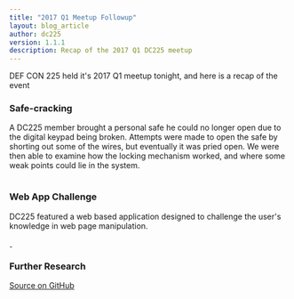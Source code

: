 ```yaml
---
title: "2017 Q1 Meetup Followup"
layout: blog_article
author: dc225
version: 1.1.1
description: Recap of the 2017 Q1 DC225 meetup
---
```


DEF CON 225 held it's 2017 Q1 meetup tonight, and here is a recap of the event

### Safe-cracking

A DC225 member brought a personal safe he could no longer open due to the digital keypad being broken. Attempts were made to open the safe by shorting out some of the wires, but eventually it was pried open. We were then able to examine how the locking mechanism worked, and where some weak points could lie in the system.

<a href="/assets/photos/2017Q1-1.jpg">
<img src="data:image/gif;base64,R0lGODlhAQABAIAAAAAAAP///yH5BAEAAAAALAAAAAABAAEAAAIBRAA7" data-original="/assets/photos/2017Q1-1.jpg" class="lazy img-responsive img-thumbnail" border="0" />
</a>

### Web App Challenge

DC225 featured a web based application designed to challenge the user's knowledge in web page manipulation.

<a href="/assets/photos/2017Q1-2.jpg">
<img src="data:image/gif;base64,R0lGODlhAQABAIAAAAAAAP///yH5BAEAAAAALAAAAAABAAEAAAIBRAA7" data-original="/assets/photos/2017Q1-2.jpg" class="lazy img-responsive img-thumbnail" border="0" />
</a>

<a href="/assets/photos/2017Q1-3.jpg">
<img src="data:image/gif;base64,R0lGODlhAQABAIAAAAAAAP///yH5BAEAAAAALAAAAAABAAEAAAIBRAA7" data-original="/assets/photos/2017Q1-3.jpg" class="lazy img-responsive img-thumbnail" border="0" />
</a>

### Further Research

<a href="https://github.com/dc225/web-challenge-1">
<i class="fa fa-github" aria-hidden="true"></i>
Source on GitHub
</a>
